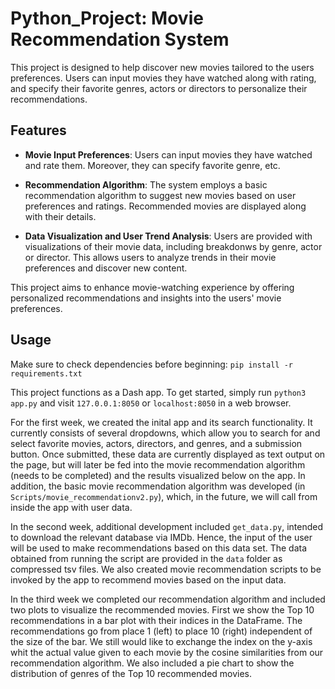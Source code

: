 # Python_Project: Movie Recommendation System

This project is designed to help discover new movies tailored to the users preferences. Users can input movies they have watched along with rating, and specify their favorite genres, actors or directors to personalize their recommendations. 

## Features 
- **Movie Input Preferences**: Users can input movies they have watched and rate them. Moreover, they can specify favorite genre, etc.

- **Recommendation Algorithm**: The system employs a basic recommendation algorithm to suggest new movies based on user preferences and ratings. Recommended movies are displayed along with their details.

- **Data Visualization and User Trend Analysis**: Users are provided with visualizations of their movie data, including breakdonws by genre, actor or director. This allows users to analyze trends in their movie preferences and discover new content.

This project aims to enhance movie-watching experience by offering personalized recommendations and insights into the users' movie preferences. 

## Usage

Make sure to check dependencies before beginning: `pip install -r requirements.txt`  

This project functions as a Dash app. To get started, simply run `python3 app.py` and visit `127.0.0.1:8050` or `localhost:8050` in a web browser.  

For the first week, we created the inital app and its search functionality. It currently consists of several dropdowns, which allow you to search for and select favorite movies, actors, directors, and genres, and a submission button. Once submitted, these data are currently displayed as text output on the page, but will later be fed into the movie recommendation algorithm (needs to be completed) and the results visualized below on the app. In addition, the basic movie recommendation algorithm was developed (in `Scripts/movie_recommendationv2.py`), which, in the future, we will call from inside the app with user data.  

In the second week, additional development included `get_data.py`, intended to download the relevant database via IMDb. Hence, the input of the user will be used to make recommendations based on this data set. The data obtained from running the script are provided in the `data` folder as compressed tsv files. We also created movie recommendation scripts to be invoked by the app to recommend movies based on the input data.

In the third week we completed our recommendation algorithm and included two plots to visualize the recommended movies. First we show the Top 10 
recommendations in a bar plot with their indices in the DataFrame. The recommendations go from place 1 (left) to place 10 (right) independent of the size of the bar. We still would like to exchange the index on the y-axis whit the actual value given to each movie by the cosine similarities from our recommendation algorithm. We also included a pie chart to show the distribution of genres of the Top 10 recommended movies.

